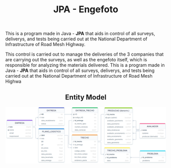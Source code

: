 <h1 align="center">
JPA - Engefoto
</h1><br>

This is a program made in Java - <strong>JPA</strong> that aids in control of all surveys, deliverys, and tests being carried out at the National Department of Infrastructure of Road Mesh Highway.

This control is carried out to manage the deliveries of the 3 companies that are carrying out the surveys, as well as the engefoto itself, which is responsible for analyzing the materials delivered.
This is a program made in Java - <strong>JPA</strong> that aids in control of all surveys, deliverys, and tests being carried out at the National Department of Infrastructure of Road Mesh Highwa


<div align="center">

## Entity Model

![procediment-img](https://github.com/victordalosto/JPA-Engefoto/blob/main/assets/EERD.png?raw=true)


</div>
